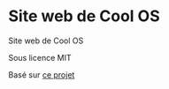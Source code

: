 # Site web de Cool OS
Site web de Cool OS

Sous licence MIT

Basé sur [ce projet](https://github.com/Creatif-France-Games/Creatif-France-Games.github.io)
